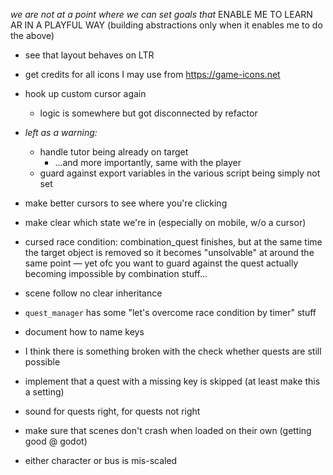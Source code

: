 *we are not at a point where we can set goals that*
ENABLE ME TO LEARN AR IN A PLAYFUL WAY
(building abstractions only when it enables me to do the above)

- see that layout behaves on LTR
- get credits for all icons I may use from https://game-icons.net
- hook up custom cursor again
	- logic is somewhere but got disconnected by refactor

- *left as a warning:*
  - handle tutor being already on target
	- ...and more importantly, same with the player
  - guard against export variables in the various script being simply not set
  


- make better cursors to see where you're clicking
- make clear which state we're in (especially on mobile, w/o a cursor)

- cursed race condition: combination_quest finishes, but at the same time the target object is removed so it becomes "unsolvable" at around the same point — yet ofc you want to guard against the quest actually becoming impossible by combination stuff...
- scene follow no clear inheritance

- `quest_manager` has some "let's overcome race condition by timer" stuff

- document how to name keys
- I think there is something broken with the check whether quests are still possible
- implement that a quest with a missing key is skipped (at least make this a setting)
- sound for quests right, for quests not right

- make sure that scenes don't crash when loaded on their own (getting good @ godot)
- either character or bus is mis-scaled
